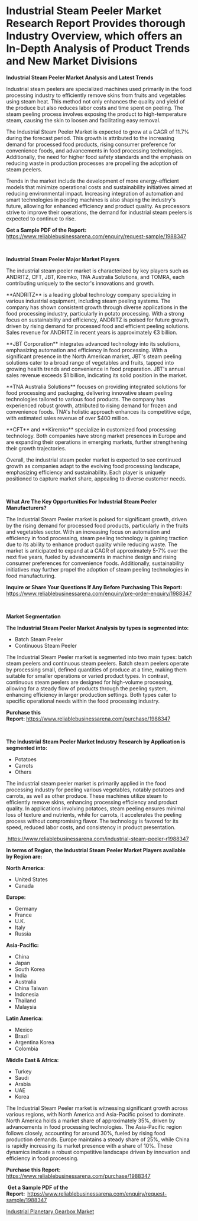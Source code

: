 <p><h1>Industrial Steam Peeler Market Research Report Provides thorough Industry Overview, which offers an In-Depth Analysis of Product Trends and New Market Divisions</h1></p><p><strong>Industrial Steam Peeler Market Analysis and Latest Trends</strong></p>
<p><p>Industrial steam peelers are specialized machines used primarily in the food processing industry to efficiently remove skins from fruits and vegetables using steam heat. This method not only enhances the quality and yield of the produce but also reduces labor costs and time spent on peeling. The steam peeling process involves exposing the product to high-temperature steam, causing the skin to loosen and facilitating easy removal.</p><p>The Industrial Steam Peeler Market is expected to grow at a CAGR of 11.7% during the forecast period. This growth is attributed to the increasing demand for processed food products, rising consumer preference for convenience foods, and advancements in food processing technologies. Additionally, the need for higher food safety standards and the emphasis on reducing waste in production processes are propelling the adoption of steam peelers. </p><p>Trends in the market include the development of more energy-efficient models that minimize operational costs and sustainability initiatives aimed at reducing environmental impact. Increasing integration of automation and smart technologies in peeling machines is also shaping the industry's future, allowing for enhanced efficiency and product quality. As processors strive to improve their operations, the demand for industrial steam peelers is expected to continue to rise.</p></p>
<p><strong>Get a Sample PDF of the Report:&nbsp;</strong> <a href="https://www.reliablebusinessarena.com/enquiry/request-sample/1988347?utm_campaign=2381&utm_medium=2&utm_source=Github&utm_content=ia&utm_term=20022025&utm_id=industrial-steam-peeler">https://www.reliablebusinessarena.com/enquiry/request-sample/1988347</a></p>
<p>&nbsp;</p>
<p><strong>Industrial Steam Peeler Major Market Players</strong></p>
<p><p>The industrial steam peeler market is characterized by key players such as ANDRITZ, CFT, JBT, Kiremko, TNA Australia Solutions, and TOMRA, each contributing uniquely to the sector's innovations and growth.</p><p>**ANDRITZ** is a leading global technology company specializing in various industrial equipment, including steam peeling systems. The company has shown consistent growth through diverse applications in the food processing industry, particularly in potato processing. With a strong focus on sustainability and efficiency, ANDRITZ is poised for future growth, driven by rising demand for processed food and efficient peeling solutions. Sales revenue for ANDRITZ in recent years is approximately €3 billion.</p><p>**JBT Corporation** integrates advanced technology into its solutions, emphasizing automation and efficiency in food processing. With a significant presence in the North American market, JBT's steam peeling solutions cater to a broad range of vegetables and fruits, tapped into growing health trends and convenience in food preparation. JBT's annual sales revenue exceeds $1 billion, indicating its solid position in the market.</p><p>**TNA Australia Solutions** focuses on providing integrated solutions for food processing and packaging, delivering innovative steam peeling technologies tailored to various food products. The company has experienced robust growth, attributed to rising demand for frozen and convenience foods. TNA's holistic approach enhances its competitive edge, with estimated sales revenue of over $400 million.</p><p>**CFT** and **Kiremko** specialize in customized food processing technology. Both companies have strong market presences in Europe and are expanding their operations in emerging markets, further strengthening their growth trajectories.</p><p>Overall, the industrial steam peeler market is expected to see continued growth as companies adapt to the evolving food processing landscape, emphasizing efficiency and sustainability. Each player is uniquely positioned to capture market share, appealing to diverse customer needs.</p></p>
<p>&nbsp;</p>
<p><strong>What Are The Key Opportunities For Industrial Steam Peeler Manufacturers?</strong></p>
<p><p>The Industrial Steam Peeler market is poised for significant growth, driven by the rising demand for processed food products, particularly in the fruits and vegetables sector. With an increasing focus on automation and efficiency in food processing, steam peeling technology is gaining traction due to its ability to enhance product quality while reducing waste. The market is anticipated to expand at a CAGR of approximately 5-7% over the next five years, fueled by advancements in machine design and rising consumer preferences for convenience foods. Additionally, sustainability initiatives may further propel the adoption of steam peeling technologies in food manufacturing.</p></p>
<p><strong>Inquire or Share Your Questions If Any Before Purchasing This Report:</strong> <a href="https://www.reliablebusinessarena.com/enquiry/pre-order-enquiry/1988347?utm_campaign=2381&utm_medium=2&utm_source=Github&utm_content=ia&utm_term=20022025&utm_id=industrial-steam-peeler">https://www.reliablebusinessarena.com/enquiry/pre-order-enquiry/1988347</a></p>
<p>&nbsp;</p>
<p><strong>Market Segmentation</strong></p>
<p><strong>The Industrial Steam Peeler Market Analysis by types is segmented into:</strong></p>
<p><ul><li>Batch Steam Peeler</li><li>Continuous Steam Peeler</li></ul></p>
<p><p>The Industrial Steam Peeler market is segmented into two main types: batch steam peelers and continuous steam peelers. Batch steam peelers operate by processing small, defined quantities of produce at a time, making them suitable for smaller operations or varied product types. In contrast, continuous steam peelers are designed for high-volume processing, allowing for a steady flow of products through the peeling system, enhancing efficiency in larger production settings. Both types cater to specific operational needs within the food processing industry.</p></p>
<p><strong>Purchase this Report:&nbsp;</strong><a href="https://www.reliablebusinessarena.com/purchase/1988347?utm_campaign=2381&utm_medium=2&utm_source=Github&utm_content=ia&utm_term=20022025&utm_id=industrial-steam-peeler">https://www.reliablebusinessarena.com/purchase/1988347</a></p>
<p>&nbsp;</p>
<p><strong>The Industrial Steam Peeler Market Industry Research by Application is segmented into:</strong></p>
<p><ul><li>Potatoes</li><li>Carrots</li><li>Others</li></ul></p>
<p><p>The industrial steam peeler market is primarily applied in the food processing industry for peeling various vegetables, notably potatoes and carrots, as well as other produce. These machines utilize steam to efficiently remove skins, enhancing processing efficiency and product quality. In applications involving potatoes, steam peeling ensures minimal loss of texture and nutrients, while for carrots, it accelerates the peeling process without compromising flavor. The technology is favored for its speed, reduced labor costs, and consistency in product presentation.</p></p>
<p><a href="https://www.reliablebusinessarena.com/industrial-steam-peeler-r1988347?utm_campaign=2381&utm_medium=2&utm_source=Github&utm_content=ia&utm_term=20022025&utm_id=industrial-steam-peeler">&nbsp;https://www.reliablebusinessarena.com/industrial-steam-peeler-r1988347</a></p>
<p><strong>In terms of Region, the Industrial Steam Peeler Market Players available by Region are:</strong></p>
<p>
    <p> <strong> North America: </strong>
        <ul>
            <li>United States</li>
            <li>Canada</li>
        </ul>
        </p> 
    <p> <strong> Europe: </strong>
        <ul>
            <li>Germany</li>
            <li>France</li>
            <li>U.K.</li>
            <li>Italy</li>
            <li>Russia</li>
        </ul>
        </p> 
    <p> <strong> Asia-Pacific: </strong>
        <ul>
            <li>China</li>
            <li>Japan</li>
            <li>South Korea</li>
            <li>India</li>
            <li>Australia</li>
            <li>China Taiwan</li>
            <li>Indonesia</li>
            <li>Thailand</li>
            <li>Malaysia</li>
        </ul>
        </p> 
    <p> <strong> Latin America: </strong>
        <ul>
            <li>Mexico</li>
            <li>Brazil</li>
            <li>Argentina Korea</li>
            <li>Colombia</li>
        </ul>
        </p> 
    <p> <strong> Middle East & Africa: </strong>
        <ul>
            <li>Turkey</li>
            <li>Saudi</li>
            <li>Arabia</li>
            <li>UAE</li>
            <li>Korea</li>
        </ul>
    </p>
    </p>
<p><p>The Industrial Steam Peeler market is witnessing significant growth across various regions, with North America and Asia-Pacific poised to dominate. North America holds a market share of approximately 35%, driven by advancements in food processing technologies. The Asia-Pacific region follows closely, accounting for around 30%, fueled by rising food production demands. Europe maintains a steady share of 25%, while China is rapidly increasing its market presence with a share of 10%. These dynamics indicate a robust competitive landscape driven by innovation and efficiency in food processing.</p></p>
<p><strong>Purchase this Report: </strong><a href="https://www.reliablebusinessarena.com/purchase/1988347?utm_campaign=2381&utm_medium=2&utm_source=Github&utm_content=ia&utm_term=20022025&utm_id=industrial-steam-peeler">https://www.reliablebusinessarena.com/purchase/1988347</a></p>
<p>&nbsp;<strong>Get a Sample PDF of the Report:&nbsp;&nbsp;</strong><a href="https://www.reliablebusinessarena.com/enquiry/request-sample/1988347?utm_campaign=2381&utm_medium=2&utm_source=Github&utm_content=ia&utm_term=20022025&utm_id=industrial-steam-peeler">https://www.reliablebusinessarena.com/enquiry/request-sample/1988347</a></p>
<p><strong></strong></p>
<p><p><a href="https://github.com/mezokathleen834/Market-Research-Report-List-1/blob/main/industrial-planetary-gearbox-market.md?utm_campaign=2381&utm_medium=2&utm_source=Github&utm_content=ia&utm_term=20022025&utm_id=industrial-steam-peeler">Industrial Planetary Gearbox Market</a></p></p>